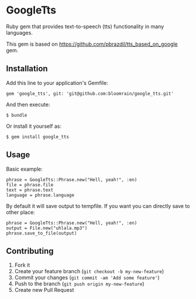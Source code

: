 # GoogleTts

Ruby gem that provides text-to-speech (tts) functionality in many languages.

This gem is based on https://github.com/pbrazdil/tts_based_on_google gem.

## Installation

Add this line to your application's Gemfile:

    gem 'google_tts', git: 'git@github.com:bloomrain/google_tts.git'

And then execute:

    $ bundle

Or install it yourself as:

    $ gem install google_tts

## Usage

Basic example:

    phrase = GoogleTts::Phrase.new("Hell, yeah!", :en)
    file = phrase.file
    text = phrase.text
    language = phrase.language

By default it will save output to tempfile. If you want you can directly save to other place:

	phrase = GoogleTts::Phrase.new("Hell, yeah!", :en)
	output = File.new("uhlala.mp3")
	phrase.save_to_file(output)

## Contributing

1. Fork it
2. Create your feature branch (`git checkout -b my-new-feature`)
3. Commit your changes (`git commit -am 'Add some feature'`)
4. Push to the branch (`git push origin my-new-feature`)
5. Create new Pull Request
